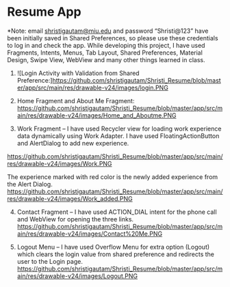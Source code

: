 # Resume App

*Note: email shristigautam@miu.edu and password “Shristi@123” have been initially saved in Shared Preferences, so please use these credentials to log in and check the app.
While developing this project, I have used Fragments, Intents, Menus, Tab Layout, Shared Preferences, Material Design, Swipe View, WebView and many other things learned in class.

1)	![Login Activity with Validation from Shared Preference:]https://github.com/shristigautam/Shristi_Resume/blob/master/app/src/main/res/drawable-v24/images/login.PNG


2)	Home Fragment and About Me Fragment:
https://github.com/shristigautam/Shristi_Resume/blob/master/app/src/main/res/drawable-v24/images/Home_and_Aboutme.PNG
  

3)	Work Fragment – I have used Recycler view for loading work experience data dynamically using Work Adapter. I have used FloatingActionButton and AlertDialog to add new experience.

https://github.com/shristigautam/Shristi_Resume/blob/master/app/src/main/res/drawable-v24/images/Work.PNG


The experience marked with red color is the newly added experience from the Alert Dialog.
https://github.com/shristigautam/Shristi_Resume/blob/master/app/src/main/res/drawable-v24/images/Work_added.PNG


4)	Contact Fragment – I have used ACTION_DIAL intent for the phone call and WebView for opening the three links.
https://github.com/shristigautam/Shristi_Resume/blob/master/app/src/main/res/drawable-v24/images/Contact%20Me.PNG
  

5)	Logout Menu – I have used Overflow Menu for extra option (Logout) which clears the login value from shared preference and redirects the user to the Login page.
 https://github.com/shristigautam/Shristi_Resume/blob/master/app/src/main/res/drawable-v24/images/Logout.PNG

